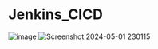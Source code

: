 # Jenkins_CICD

![image](https://github.com/AlhussienNassar/Jenkins_CICD/assets/161210596/237b18e5-c0b6-4294-900f-b74e9b5a093f)
![Screenshot 2024-05-01 230115](https://github.com/AlhussienNassar/Jenkins_CICD/assets/161210596/56140619-0490-47fe-bbd1-267f2e679b71)
